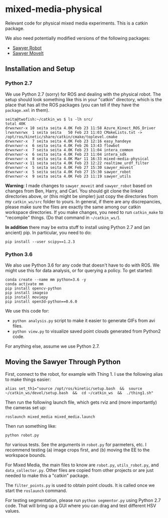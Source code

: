 # mixed-media-physical

Relevant code for physical mixed media experiments. This is a catkin package.

We also need potentially modified versions of the following packages:

- [Sawyer Robot](https://github.com/DanielTakeshi/sawyer_robot)
- [Sawyer MoveIt](https://github.com/DanielTakeshi/sawyer_moveit)

## Installation and Setup

### Python 2.7

We use Python 2.7 (sorry) for ROS and dealing with the physical robot. The setup
should look something like this in your "catkin" directory, which is the place
that has all the ROS packages (you can tell if they have the `package.xml` in
them).

```
seita@twofish:~/catkin_ws $ ls -lh src/
total 40K
drwxrwxr-x 10 seita seita 4.0K Feb 23 11:58 Azure_Kinect_ROS_Driver
lrwxrwxrwx  1 seita seita   50 Feb 23 11:03 CMakeLists.txt -> /opt/ros/kinetic/share/catkin/cmake/toplevel.cmake
drwxrwxr-x  7 seita seita 4.0K Feb 23 12:16 easy_handeye
drwxrwxr-x  6 seita seita 4.0K Feb 26 13:43 flowbot
drwxrwxr-x  7 seita seita 4.0K Feb 23 11:04 intera_common
drwxrwxr-x  6 seita seita 4.0K Feb 23 11:04 intera_sdk
drwxrwxr-x  8 seita seita 4.0K Mar 11 16:33 mixed-media-physical
drwxrwxr-x 11 seita seita 4.0K Feb 23 12:22 realtime_urdf_filter
drwxrwxr-x  5 seita seita 4.0K Feb 27 15:30 sawyer_moveit
drwxrwxr-x  5 seita seita 4.0K Feb 27 15:30 sawyer_robot
drwxrwxr-x  9 seita seita 4.0K Feb 23 11:19 sawyer_utils
```

**Warning**: I made changes to `sawyer_moveit` and `sawyer_robot` based on changes from 
Ben, Harry, and Carl. You should git clone the linked directories above, or (this might
be simpler) just copy the directories from my `catkin_ws/src` folder to yours. In general,
if there are any discrepancies, please make sure the files are exactly the same among
our catkin workspace directories. If you make changes, you need to run `catkin_make` to
"recompile" things. (Do that command in `~/catkin_ws/`).

**In addition** there may be extra stuff to install using Python 2.7 and (an ancient) pip.
In particular, you need to do:

```
pip install --user scipy==1.2.3
```

### Python 3.6

We also use Python 3.6 for any code that doesn't have to do with ROS.  We might
use this for data analysis, or for querying a policy. To get started:

```
conda create --name mm python=3.6 -y
conda activate mm
pip install opencv-python
pip install imageio
pip install moviepy
pip install open3d-python==0.6.0
```

We use this code for:

- `python analysis.py` script to make it easier to generate GIFs from avi files.
- `python view.py` to visualize saved point clouds generated from Python2 code.

For anything else, assume we use Python 2.7.


## Moving the Sawyer Through Python

First, connect to the robot, for example with Thing 1. I use the following alias
to make things easier:

```
alias set_th1="source /opt/ros/kinetic/setup.bash  &&  source ~/catkin_ws/devel/setup.bash  &&  cd ~/catkin_ws  &&  ./thing1.sh"
```

Then run the following launch file, which gets rviz and (more importantly) the
cameras set up:

```
roslaunch mixed_media mixed_media.launch
```

Then run something like:

```
python robot.py
```

for various tests. See the arguments in `robot.py` for parmeters, etc. 
I recommend testing (a) image crops first, and (b) moving the EE to the workspace bounds.

For Mixed Media, the main files to know are `robot.py`, `utils_robot.py`, and
`data_collector.py`. Other files are copied from other projects or are just
needed to make this a "catkin" package.

The `filter_points.py` is used to obtain point clouds. It is called once we start
the `roslaunch` command.

For testing segmentation, please run `python segmentor.py` using Python 2.7 code.
That will bring up a GUI where you can drag and test different HSV values.
